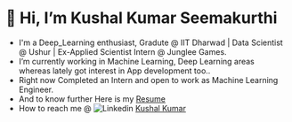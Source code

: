 # 👋 Hi, I’m Kushal Kumar Seemakurthi
- I'm a Deep_Learning enthusiast, Gradute @ IIT Dharwad | Data Scientist @ Ushur | Ex-Applied Scientist Intern @ Junglee Games.
- I’m currently working in Machine Learning, Deep Learning areas whereas lately got interest in App development too..
- Right now Completed an Intern and open to work as Machine Learning Engineer.
- And to know further Here is my [Resume](https://drive.google.com/file/d/1POu7koTyNXXtpsytFbIE93TdrCE5cpn8/view?usp=sharing)
- How to reach me @ ![Linkedin](https://i.stack.imgur.com/gVE0j.png) [Kushal Kumar](www.linkedin.com/in/kushal-kumar-57211317b)

<!---
kushal1999seemakurthi/kushal1999seemakurthi is a ✨ special ✨ repository because its `README.md` (this file) appears on your GitHub profile.
You can click the Preview link to take a look at your changes.
--->
